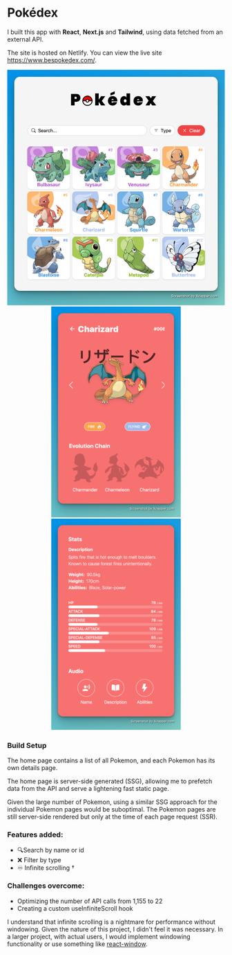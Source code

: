 # Pokédex

I built this app with **React**, **Next.js** and **Tailwind**, using data fetched from an external API.

The site is hosted on Netlify. You can view the live site https://www.bespokedex.com/.

  <div align="center">
    <img src="./screenshots/screenshot-home.png" width="600"/>
  </div>
  <div align="center">
    <img src="./screenshots/screenshot-page-top.png" width="300"/>
    <img src="./screenshots/screenshot-page-bottom.png" width="300"/>
  </div>

### Build Setup

The home page contains a list of all Pokemon, and each Pokemon has its own details page.

The home page is server-side generated (SSG), allowing me to prefetch data from the API and serve a lightening fast static page.

Given the large number of Pokemon, using a similar SSG approach for the individual Pokemon pages would be suboptimal. The Pokemon pages are still server-side rendered but only at the time of each page request (SSR).

### Features added:

- 🔍Search by name or id
- ❌ Filter by type
- ♾ Infinite scrolling †

### Challenges overcome:

- Optimizing the number of API calls from 1,155 to 22
- Creating a custom useInfiniteScroll hook

I understand that infinite scrolling is a nightmare for performance without windowing. Given the nature of this project, I didn't feel it was necessary.
In a larger project, with actual users, I would implement windowing functionality or use something like [react-window](https://react-window.vercel.app/#/examples/list/fixed-size).
